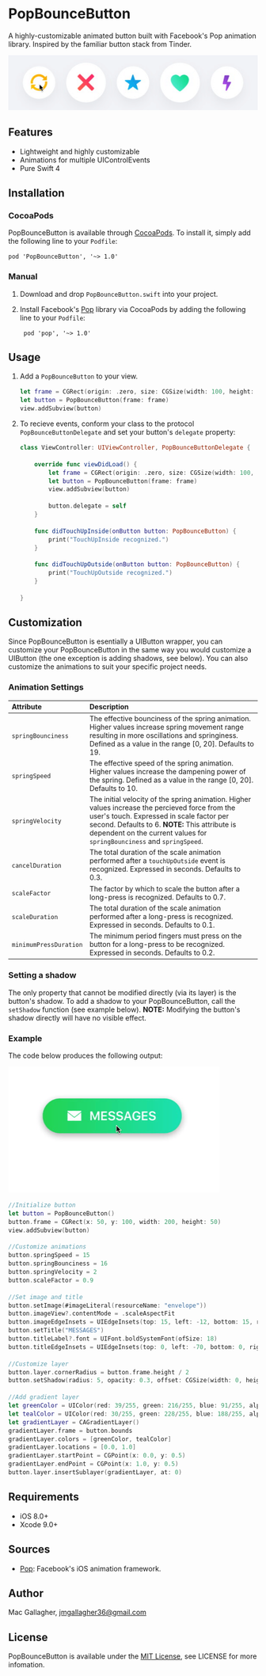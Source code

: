 # PopBounceButton
A highly-customizable animated button built with Facebook's Pop animation library. Inspired by the familiar button stack from Tinder.

![TinderDemo](Screenshots/tinder_demo.gif)

## Features
* Lightweight and highly customizable
* Animations for multiple UIControlEvents
* Pure Swift 4

## Installation

### CocoaPods
PopBounceButton is available through [CocoaPods](<https://cocoapods.org/>). To install it, simply add the following line to your `Podfile`:

	pod 'PopBounceButton', '~> 1.0'


### Manual
1. Download and drop `PopBounceButton.swift` into your project. 
2. Install Facebook's [Pop](<https://github.com/facebook/pop>) library via CocoaPods by adding the following line to your `Podfile`: 

	    pod 'pop', '~> 1.0'

## Usage

1. Add a `PopBounceButton` to your view.

    ```swift
    let frame = CGRect(origin: .zero, size: CGSize(width: 100, height: 100))
    let button = PopBounceButton(frame: frame)
    view.addSubview(button)
    ```
    
2. To recieve events, conform your class to the protocol `PopBounceButtonDelegate` and set your button's `delegate` property:

    ```swift
    class ViewController: UIViewController, PopBounceButtonDelegate {
    
        override func viewDidLoad() {
            let frame = CGRect(origin: .zero, size: CGSize(width: 100, height: 100))
            let button = PopBounceButton(frame: frame)
            view.addSubview(button)
            
            button.delegate = self
        }
        
        func didTouchUpInside(onButton button: PopBounceButton) {
            print("TouchUpInside recognized.")
        }
        
        func didTouchUpOutside(onButton button: PopBounceButton) {
            print("TouchUpOutside recognized.")
        }
        
    }
    ```

## Customization
Since PopBounceButton is esentially a UIButton wrapper, you can customize your PopBounceButton in the same way you would customize a UIButton (the one exception is adding shadows, see below). You can also customize the animations to suit your specific project needs.

### Animation Settings

Attribute  | Description
|:------------- |:-------------
`springBounciness`  | The effective bounciness of the spring animation. Higher values increase spring movement range resulting in more oscillations and springiness. Defined as a value in the range [0, 20]. Defaults to 19.
`springSpeed`   | The effective speed of the spring animation. Higher values increase the dampening power of the spring. Defined as a value in the range [0, 20]. Defaults to 10.
`springVelocity`   | The initial velocity of the spring animation. Higher values increase the percieved force from the user's touch. Expressed in scale factor per second. Defaults to 6. **NOTE:** This attribute is dependent on the current values for `springBounciness` and `springSpeed`.
`cancelDuration`   | The total duration of the scale animation performed after a `touchUpOutside` event is recognized. Expressed in seconds. Defaults to 0.3.
`scaleFactor`   | The factor by which to scale the button after a long-press is recognized. Defaults to 0.7.
`scaleDuration`   | The total duration of the scale animation performed after a long-press is recognized. Expressed in seconds. Defaults to 0.1.
`minimumPressDuration`   | The minimum period fingers must press on the button for a long-press to be recognized. Expressed in seconds. Defaults to 0.2.
 
### Setting a shadow
The only property that cannot be modified directly (via its layer) is the button's shadow. To add a shadow to your PopBounceButton, call the `setShadow` function (see example below). **NOTE:** Modifying the button's shadow directly will have no visible effect.

### Example
The code below produces the following output:

![MessageButtonExample](Screenshots/example.gif)

```swift
//Initialize button
let button = PopBounceButton()
button.frame = CGRect(x: 50, y: 100, width: 200, height: 50)
view.addSubview(button)

//Customize animations
button.springSpeed = 15
button.springBounciness = 16
button.springVelocity = 2
button.scaleFactor = 0.9

//Set image and title
button.setImage(#imageLiteral(resourceName: "envelope"))
button.imageView?.contentMode = .scaleAspectFit
button.imageEdgeInsets = UIEdgeInsets(top: 15, left: -12, bottom: 15, right: 0)
button.setTitle("MESSAGES")
button.titleLabel?.font = UIFont.boldSystemFont(ofSize: 18)
button.titleEdgeInsets = UIEdgeInsets(top: 0, left: -70, bottom: 0, right: 0)

//Customize layer
button.layer.cornerRadius = button.frame.height / 2
button.setShadow(radius: 5, opacity: 0.3, offset: CGSize(width: 0, height: 3), color: UIColor.black.cgColor)

//Add gradient layer 
let greenColor = UIColor(red: 39/255, green: 216/255, blue: 91/255, alpha: 1).cgColor
let tealColor = UIColor(red: 30/255, green: 228/255, blue: 188/255, alpha: 1).cgColor
let gradientLayer = CAGradientLayer()
gradientLayer.frame = button.bounds
gradientLayer.colors = [greenColor, tealColor]
gradientLayer.locations = [0.0, 1.0]
gradientLayer.startPoint = CGPoint(x: 0.0, y: 0.5)
gradientLayer.endPoint = CGPoint(x: 1.0, y: 0.5)
button.layer.insertSublayer(gradientLayer, at: 0)   
```

## Requirements
* iOS 8.0+
* Xcode 9.0+

## Sources
* [Pop](<https://github.com/facebook/pop>): Facebook's iOS animation framework.

## Author
Mac Gallagher, jmgallagher36@gmail.com

## License
PopBounceButton is available under the [MIT License](LICENSE), see LICENSE for more infomation.
